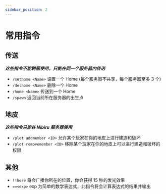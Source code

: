 ```yaml
---
sidebar_position: 2
---
```


# 常用指令

## 传送

***这些指令不能跨服使用，只能在同一个服务器内传送***

- `/sethome <Name>` 设置一个 Home (每个服务器不共享，每个服务器至多 3 个)
- `/delhome <Name>` 删除一个 Home
- `/home <Name>` 传送到一个 Home
- `/spawn` 返回当前所在服务器的出生点

## 地皮

***这些指令只能在 Nibiru 服务器使用***

- `/plot addmember <ID>` 允许某个玩家在你的地皮上进行建造和破坏
- `/plot removemember <ID>` 移除某个玩家在你的地皮上可以进行建造和破坏的权限

## 其他

- `!!here` 将会广播你所在的位置，你会获得 15 秒的发光效果
- `==<exp>` exp 为简单的数学表达式，此指令将会计算表达式的结果并输出
